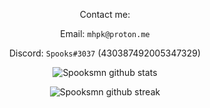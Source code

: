 <div align="center">
  

Contact me:


Email: `mhpk@proton.me`


Discord: `Spooks#3037` (430387492005347329)
  
![Spooksmn github stats](https://github-readme-stats.vercel.app/api?username=mhpk&show_icons=true&theme=midnight&count_private=true&include_all_commits=true)
 
![Spooksmn github streak](https://github-readme-stats.vercel.app/api/top-langs/?username=mhpk&layout=compact&theme=midnight&hide_border=true)

 <div>
